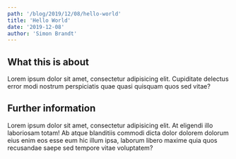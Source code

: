 ```yaml
---
path: '/blog/2019/12/08/hello-world'
title: 'Hello World'
date: '2019-12-08'
author: 'Simon Brandt'
---
```


## What this is about
Lorem ipsum dolor sit amet, consectetur adipisicing elit. Cupiditate delectus error modi nostrum perspiciatis quae quasi quisquam quos sed vitae?

## Further information
Lorem ipsum dolor sit amet, consectetur adipisicing elit. At eligendi illo laboriosam totam! Ab atque blanditiis commodi dicta dolor dolorem dolorum eius enim eos esse eum hic illum ipsa, laborum libero maxime quia quos recusandae saepe sed tempore vitae voluptatem?
